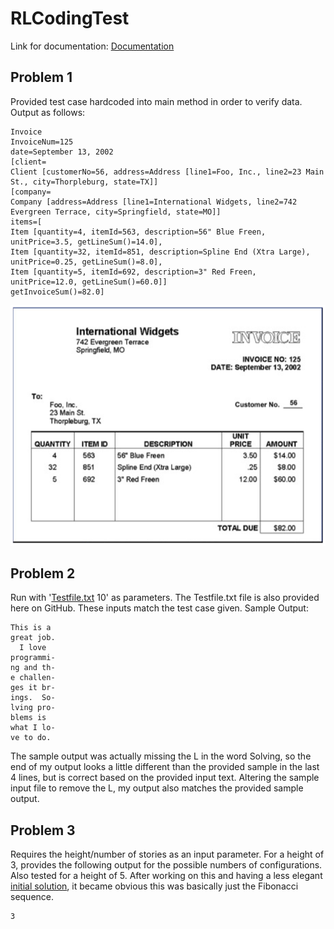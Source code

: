 # RLCodingTest
Link for documentation: [Documentation](https://scottawalters.github.io/RLTest/)

## Problem 1
Provided test case hardcoded into main method in order to verify data.  Output as follows:

```
Invoice
InvoiceNum=125
date=September 13, 2002
[client=
Client [customerNo=56, address=Address [line1=Foo, Inc., line2=23 Main St., city=Thorpleburg, state=TX]]
[company=
Company [address=Address [line1=International Widgets, line2=742 Evergreen Terrace, city=Springfield, state=MO]]
items=[
Item [quantity=4, itemId=563, description=56" Blue Freen, unitPrice=3.5, getLineSum()=14.0], 
Item [quantity=32, itemId=851, description=Spline End (Xtra Large), unitPrice=0.25, getLineSum()=8.0], 
Item [quantity=5, itemId=692, description=3" Red Freen, unitPrice=12.0, getLineSum()=60.0]]
getInvoiceSum()=82.0]
```

![Sample Invoice](invoiceimage.PNG)

## Problem 2

Run with '[Testfile.txt](./Testfile.txt) 10' as parameters.  The Testfile.txt file is also provided here on GitHub.  These inputs match the test case given.  Sample Output:

```
This is a 
great job.
  I love  
programmi-
ng and th-
e challen-
ges it br-
ings.  So-
lving pro-
blems is  
what I lo-
ve to do.
```

The sample output was actually missing the L in the word Solving, so the end of my output looks a little different than the provided sample in the last 4 lines, but is correct based on the provided input text.  Altering the sample input file to remove the L, my output also matches the provided sample output.

## Problem 3

Requires the height/number of stories as an input parameter.  For a height of 3, provides the following output for the possible numbers of configurations.  Also tested for a height of 5.  After working on this and having a less elegant [initial solution](https://github.com/scottawalters/RLTest/blob/898e3f286101ec83166f56ec39a49d172f69f7e7/src/problem3/CalculateArrangements.java), it became obvious this was basically just the Fibonacci sequence.

```
3
```
